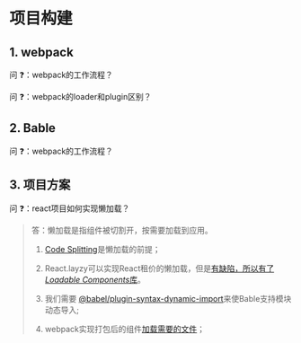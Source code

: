 # 项目构建

## 1. webpack

问 ❓：webpack的工作流程？

> 

问 ❓：webpack的loader和plugin区别？

## 2. Bable

问 ❓：webpack的工作流程？

> 

## 3. 项目方案

问 ❓：react项目如何实现懒加载？

> 答：懒加载是指组件被切割开，按需要加载到应用。
>
> 1. [Code Splitting](https://v5.reactrouter.com/web/guides/code-splitting)是懒加载的前提；
>
> 2. React.layzy可以实现React租价的懒加载，但是[有缺陷，所以有了 *Loadable Components*库](https://loadable-components.com/docs/loadable-vs-react-lazy/)。
>
> 3. 我们需要 [@babel/plugin-syntax-dynamic-import](https://www.npmjs.com/package/@babel/plugin-syntax-dynamic-import)来使Bable支持模块动态导入;
> 4. webpack实现打包后的组件[加载需要的文件](https://juejin.cn/post/6850418111599165448)；


